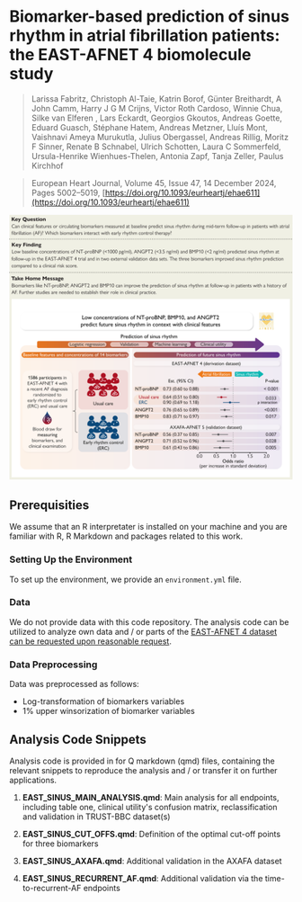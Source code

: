 # Biomarker-based prediction of sinus rhythm in atrial fibrillation patients: the EAST-AFNET 4 biomolecule study

> Larissa Fabritz, Christoph Al-Taie, Katrin Borof, Günter Breithardt, A John Camm, Harry J G M Crijns, Victor Roth Cardoso, Winnie Chua, Silke van Elferen , Lars Eckardt, Georgios Gkoutos, Andreas Goette, Eduard Guasch, Stéphane Hatem, Andreas Metzner, Lluís Mont, Vaishnavi Ameya Murukutla, Julius Obergassel, Andreas Rillig, Moritz F Sinner, Renate B Schnabel, Ulrich Schotten, Laura C Sommerfeld, Ursula-Henrike Wienhues-Thelen, Antonia Zapf, Tanja Zeller, Paulus Kirchhof


> European Heart Journal, Volume 45, Issue 47, 14 December 2024, Pages 5002–5019, [https://doi.org/10.1093/eurheartj/ehae611](https://doi.org/10.1093/eurheartj/ehae611)

![Graphical Abstract](CODE/images/EAST_SINUS_2024_GA_01.png) 

## Prerequisities

We assume that an R interpretater is installed on your machine and you are familiar with R, R Markdown and packages related to this work.

### Setting Up the Environment

To set up the environment, we provide an `environment.yml` file.

### Data

We do not provide data with this code repository. The analysis code can be utilized to analyze own data and / or parts of the [EAST-AFNET 4 dataset can be requested upon reasonable request](https://www.nejm.org/doi/suppl/10.1056/NEJMoa2019422/suppl_file/nejmoa2019422_data-sharing.pdf).

### Data Preprocessing

Data was preprocessed as follows:
- Log-transformation of biomarkers variables
- 1% upper winsorization of biomarker variables

## Analysis Code Snippets

Analysis code is provided in for Q markdown (qmd) files, containing the relevant snippets to reproduce the analysis and / or transfer it on further applications.

1. **EAST_SINUS_MAIN_ANALYSIS.qmd**: Main analysis for all endpoints, including table one, clinical utility's confusion matrix, reclassification and validation in TRUST-BBC dataset(s)

2. **EAST_SINUS_CUT_OFFS.qmd**: Definition of the optimal cut-off points for three biomarkers

3. **EAST_SINUS_AXAFA.qmd**: Additional validation in the AXAFA dataset

4. **EAST_SINUS_RECURRENT_AF.qmd**: Additional validation via the time-to-recurrent-AF endpoints
